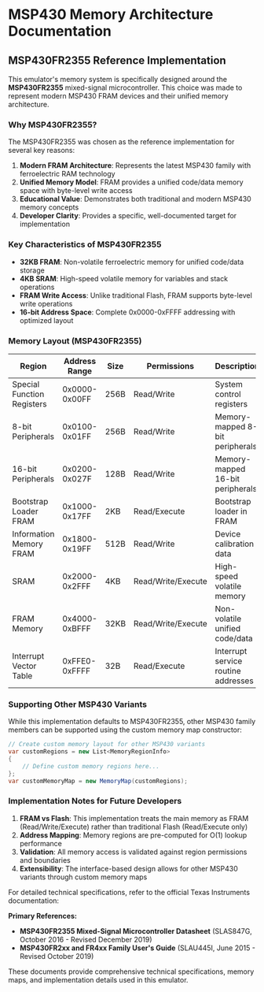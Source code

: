# MSP430 Memory Architecture Documentation

## MSP430FR2355 Reference Implementation

This emulator's memory system is specifically designed around the **MSP430FR2355** mixed-signal microcontroller. This choice was made to represent modern MSP430 FRAM devices and their unified memory architecture.

### Why MSP430FR2355?

The MSP430FR2355 was chosen as the reference implementation for several key reasons:

1. **Modern FRAM Architecture**: Represents the latest MSP430 family with ferroelectric RAM technology
2. **Unified Memory Model**: FRAM provides a unified code/data memory space with byte-level write access
3. **Educational Value**: Demonstrates both traditional and modern MSP430 memory concepts
4. **Developer Clarity**: Provides a specific, well-documented target for implementation

### Key Characteristics of MSP430FR2355

- **32KB FRAM**: Non-volatile ferroelectric memory for unified code/data storage
- **4KB SRAM**: High-speed volatile memory for variables and stack operations
- **FRAM Write Access**: Unlike traditional Flash, FRAM supports byte-level write operations
- **16-bit Address Space**: Complete 0x0000-0xFFFF addressing with optimized layout

### Memory Layout (MSP430FR2355)

| Region | Address Range | Size | Permissions | Description |
|--------|---------------|------|-------------|-------------|
| Special Function Registers | 0x0000-0x00FF | 256B | Read/Write | System control registers |
| 8-bit Peripherals | 0x0100-0x01FF | 256B | Read/Write | Memory-mapped 8-bit peripherals |
| 16-bit Peripherals | 0x0200-0x027F | 128B | Read/Write | Memory-mapped 16-bit peripherals |
| Bootstrap Loader FRAM | 0x1000-0x17FF | 2KB | Read/Execute | Bootstrap loader in FRAM |
| Information Memory FRAM | 0x1800-0x19FF | 512B | Read/Write | Device calibration data |
| SRAM | 0x2000-0x2FFF | 4KB | Read/Write/Execute | High-speed volatile memory |
| FRAM Memory | 0x4000-0xBFFF | 32KB | Read/Write/Execute | Non-volatile unified code/data |
| Interrupt Vector Table | 0xFFE0-0xFFFF | 32B | Read/Execute | Interrupt service routine addresses |

### Supporting Other MSP430 Variants

While this implementation defaults to MSP430FR2355, other MSP430 family members can be supported using the custom memory map constructor:

```csharp
// Create custom memory layout for other MSP430 variants
var customRegions = new List<MemoryRegionInfo>
{
    // Define custom memory regions here...
};
var customMemoryMap = new MemoryMap(customRegions);
```

### Implementation Notes for Future Developers

1. **FRAM vs Flash**: This implementation treats the main memory as FRAM (Read/Write/Execute) rather than traditional Flash (Read/Execute only)
2. **Address Mapping**: Memory regions are pre-computed for O(1) lookup performance
3. **Validation**: All memory access is validated against region permissions and boundaries
4. **Extensibility**: The interface-based design allows for other MSP430 variants through custom memory maps

For detailed technical specifications, refer to the official Texas Instruments documentation:

**Primary References:**
- **MSP430FR2355 Mixed-Signal Microcontroller Datasheet** (SLAS847G, October 2016 - Revised December 2019)
- **MSP430FR2xx and FR4xx Family User's Guide** (SLAU445I, June 2015 - Revised October 2019)

These documents provide comprehensive technical specifications, memory maps, and implementation details used in this emulator.